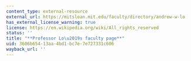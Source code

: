 ```yaml
---
content_type: external-resource
external_url: https://mitsloan.mit.edu/faculty/directory/andrew-w-lo
has_external_license_warning: true
license: https://en.wikipedia.org/wiki/All_rights_reserved
status: ''
title: "**Professor Lo\u2019s faculty page**"
uid: 3606b654-13aa-4bd1-bc7e-7e727331c606
wayback_url: ''
---
```

